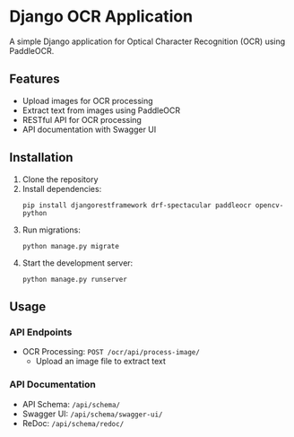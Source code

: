 # Django OCR Application

A simple Django application for Optical Character Recognition (OCR) using PaddleOCR.

## Features

- Upload images for OCR processing
- Extract text from images using PaddleOCR
- RESTful API for OCR processing
- API documentation with Swagger UI

## Installation

1. Clone the repository
2. Install dependencies:
   ```
   pip install djangorestframework drf-spectacular paddleocr opencv-python
   ```
3. Run migrations:
   ```
   python manage.py migrate
   ```
4. Start the development server:
   ```
   python manage.py runserver
   ```

## Usage

### API Endpoints

- OCR Processing: `POST /ocr/api/process-image/`
  - Upload an image file to extract text

### API Documentation

- API Schema: `/api/schema/`
- Swagger UI: `/api/schema/swagger-ui/`
- ReDoc: `/api/schema/redoc/`
